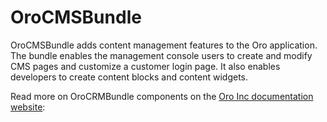 # OroCMSBundle

OroCMSBundle adds content management features to the Oro application. The bundle enables the management console users to create and modify CMS pages and customize a customer login page. It also enables developers to create content blocks and content widgets.

Read more on OroCRMBundle components on the [Oro Inc documentation website](https://doc.oroinc.com/backend/bundles/commerce/CMSBundle/):
